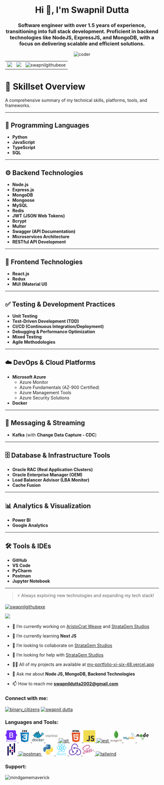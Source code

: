 
<h1 align="center">Hi 👋, I'm Swapnil Dutta</h1>
<h3 align="center">Software engineer with over 1.5 years of experience, transitioning into full stack development. Proficient in backend technologies like NodeJS, ExpressJS, and MongoDB, with a focus on delivering scalable and efficient solutions.</h3>
<p align="center">
  <img alt="coder" width="1000" height="400" src="https://miro.medium.com/v2/resize:fit:640/format:webp/1*um19N_oeTKlmrHMov0O5bA.gif" />
</p>
<table>
  <tr>
    <td>
      <a href="https://github.com/swapnilgithubexe/swapnilgithubexe">
        <img height="300" src="https://github-readme-stats.vercel.app/api?username=swapnilgithubexe&show_icons=true&theme=midnight-purple&cache_seconds=7200" />
      </a>
    </td>
    <td>
      <a href="https://github.com/swapnilgithubexe?tab=repositories">
        <img height="300" src="https://github-readme-stats.vercel.app/api/top-langs/?username=swapnilgithubexe&layout=donut-vertical&theme=midnight-purple" />
      </a>
    </td>
    <td>
<img height="300" src="https://github-readme-streak-stats-one-gold.vercel.app?user=swapnilgithubexe&theme=midnight-purple&hide_border=true&date_format=j%20M%5B%20Y%5D" alt="swapnilgithubexe" />  
    </td>
  </tr>
  
</table>

# 💼 Skillset Overview

A comprehensive summary of my technical skills, platforms, tools, and frameworks.

---

## 🧠 Programming Languages
- **Python**
- **JavaScript**
- **TypeScript**
- **SQL**

---

## ⚙️ Backend Technologies
- **Node.js**
- **Express.js**
- **MongoDB**
- **Mongoose**
- **MySQL**
- **Redis**
- **JWT (JSON Web Tokens)**
- **Bcrypt**
- **Multer**
- **Swagger (API Documentation)**
- **Microservices Architecture**
- **RESTful API Development**

---

## 🎨 Frontend Technologies
- **React.js**
- **Redux**
- **MUI (Material UI)**

---

## ✅ Testing & Development Practices
- **Unit Testing**
- **Test-Driven Development (TDD)**
- **CI/CD (Continuous Integration/Deployment)**
- **Debugging & Performance Optimization**
- **Mixed Testing**
- **Agile Methodologies**

---

## ☁️ DevOps & Cloud Platforms
- **Microsoft Azure**
  - Azure Monitor
  - Azure Fundamentals (AZ-900 Certified)
  - Azure Management Tools
  - Azure Security Solutions
- **Docker**

---

## 🔄 Messaging & Streaming
- **Kafka** (with **Change Data Capture - CDC**)

---

## 🗄️ Database & Infrastructure Tools
- **Oracle RAC (Real Application Clusters)**
- **Oracle Enterprise Manager (OEM)**
- **Load Balancer Advisor (LBA Monitor)**
- **Cache Fusion**

---

## 📊 Analytics & Visualization
- **Power BI**
- **Google Analytics**

---

## 🛠️ Tools & IDEs
- **GitHub**
- **VS Code**
- **PyCharm**
- **Postman**
- **Jupyter Notebook**

---

> ⚡ Always exploring new technologies and expanding my tech stack!





<p align="left"> 
  <a href="https://github.com/ryo-ma/github-profile-trophy">
    <img src="https://github-profile-trophy.vercel.app/?username=swapnilgithubexe&theme=dark_lover" alt="swapnilgithubexe" />
  </a> 
</p>
<img src="https://www.codetriage.com/nodejs/node/badges/users.svg">



- 🔭 I’m currently working on [AristoCrat Weave](https://aristocrat-weave-demo.vercel.app) and [StrataGem Studios](https://github.com/swapnilgithubexe/Stratagem-Studio-V1)

- 🌱 I’m currently learning **Next JS**

- 👯 I’m looking to collaborate on [StrataGem Studios](https://github.com/swapnilgithubexe/Stratagem-Studio-V1)

- 🤝 I’m looking for help with [StrataGem Studios](https://github.com/swapnilgithubexe/Stratagem-Studio-V1)

- 👨‍💻 All of my projects are available at [my-portfolio-xi-six-48.vercel.app](my-portfolio-xi-six-48.vercel.app)

- 💬 Ask me about **Node JS, MongoDB, Backend Technologies**

- 📫 How to reach me **swapnildutta2002@gmail.com**

<h3 align="left">Connect with me:</h3>
<p align="left">
<a href="https://twitter.com/binary_citizens" target="blank"><img align="center" src="https://raw.githubusercontent.com/rahuldkjain/github-profile-readme-generator/master/src/images/icons/Social/twitter.svg" alt="binary_citizens" height="30" width="40" /></a>
<a href="https://linkedin.com/in/swapnil dutta" target="blank"><img align="center" src="https://raw.githubusercontent.com/rahuldkjain/github-profile-readme-generator/master/src/images/icons/Social/linked-in-alt.svg" alt="swapnil dutta" height="30" width="40" /></a>
</p>

<h3 align="left">Languages and Tools:</h3>
<p align="left"> <a href="https://getbootstrap.com" target="_blank" rel="noreferrer"> <img src="https://raw.githubusercontent.com/devicons/devicon/master/icons/bootstrap/bootstrap-plain-wordmark.svg" alt="bootstrap" width="40" height="40"/> </a> <a href="https://www.w3schools.com/css/" target="_blank" rel="noreferrer"> <img src="https://raw.githubusercontent.com/devicons/devicon/master/icons/css3/css3-original-wordmark.svg" alt="css3" width="40" height="40"/> </a> <a href="https://www.docker.com/" target="_blank" rel="noreferrer"> <img src="https://raw.githubusercontent.com/devicons/devicon/master/icons/docker/docker-original-wordmark.svg" alt="docker" width="40" height="40"/> </a> <a href="https://expressjs.com" target="_blank" rel="noreferrer"> <img src="https://raw.githubusercontent.com/devicons/devicon/master/icons/express/express-original-wordmark.svg" alt="express" width="40" height="40"/> </a> <a href="https://git-scm.com/" target="_blank" rel="noreferrer"> <img src="https://www.vectorlogo.zone/logos/git-scm/git-scm-icon.svg" alt="git" width="40" height="40"/> </a> <a href="https://www.w3.org/html/" target="_blank" rel="noreferrer"> <img src="https://raw.githubusercontent.com/devicons/devicon/master/icons/html5/html5-original-wordmark.svg" alt="html5" width="40" height="40"/> </a> <a href="https://developer.mozilla.org/en-US/docs/Web/JavaScript" target="_blank" rel="noreferrer"> <img src="https://raw.githubusercontent.com/devicons/devicon/master/icons/javascript/javascript-original.svg" alt="javascript" width="40" height="40"/> </a> <a href="https://jestjs.io" target="_blank" rel="noreferrer"> <img src="https://www.vectorlogo.zone/logos/jestjsio/jestjsio-icon.svg" alt="jest" width="40" height="40"/> </a> <a href="https://www.mongodb.com/" target="_blank" rel="noreferrer"> <img src="https://raw.githubusercontent.com/devicons/devicon/master/icons/mongodb/mongodb-original-wordmark.svg" alt="mongodb" width="40" height="40"/> </a> <a href="https://www.mysql.com/" target="_blank" rel="noreferrer"> <img src="https://raw.githubusercontent.com/devicons/devicon/master/icons/mysql/mysql-original-wordmark.svg" alt="mysql" width="40" height="40"/> </a> <a href="https://nodejs.org" target="_blank" rel="noreferrer"> <img src="https://raw.githubusercontent.com/devicons/devicon/master/icons/nodejs/nodejs-original-wordmark.svg" alt="nodejs" width="40" height="40"/> </a> <a href="https://pandas.pydata.org/" target="_blank" rel="noreferrer"> <img src="https://raw.githubusercontent.com/devicons/devicon/2ae2a900d2f041da66e950e4d48052658d850630/icons/pandas/pandas-original.svg" alt="pandas" width="40" height="40"/> </a> <a href="https://postman.com" target="_blank" rel="noreferrer"> <img src="https://www.vectorlogo.zone/logos/getpostman/getpostman-icon.svg" alt="postman" width="40" height="40"/> </a> <a href="https://www.python.org" target="_blank" rel="noreferrer"> <img src="https://raw.githubusercontent.com/devicons/devicon/master/icons/python/python-original.svg" alt="python" width="40" height="40"/> </a> <a href="https://reactjs.org/" target="_blank" rel="noreferrer"> <img src="https://raw.githubusercontent.com/devicons/devicon/master/icons/react/react-original-wordmark.svg" alt="react" width="40" height="40"/> </a> <a href="https://redux.js.org" target="_blank" rel="noreferrer"> <img src="https://raw.githubusercontent.com/devicons/devicon/master/icons/redux/redux-original.svg" alt="redux" width="40" height="40"/> </a> <a href="https://sass-lang.com" target="_blank" rel="noreferrer"> <img src="https://raw.githubusercontent.com/devicons/devicon/master/icons/sass/sass-original.svg" alt="sass" width="40" height="40"/> </a> <a href="https://tailwindcss.com/" target="_blank" rel="noreferrer"> <img src="https://www.vectorlogo.zone/logos/tailwindcss/tailwindcss-icon.svg" alt="tailwind" width="40" height="40"/> </a> </p>

<h3 align="left">Support:</h3>
<p><a href="https://www.buymeacoffee.com/mindgamemaverick"> <img align="left" src="https://cdn.buymeacoffee.com/buttons/v2/default-yellow.png" height="50" width="210" alt="mindgamemaverick" /></a></p><br><br>


